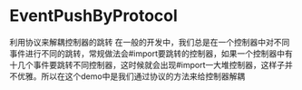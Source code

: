 # EventPushByProtocol
利用协议来解耦控制器的跳转
在一般的开发中，我们总是在一个控制器中对不同事件进行不同的跳转，常规做法会#import要跳转的控制器，如果一个控制器中有十几个事件要跳转不同控制器，这时候就会出现#import一大堆控制器，这样子并不优雅。所以在这个demo中是我们通过协议的方法来给控制器解耦
